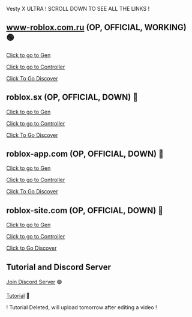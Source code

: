 Vesty X ULTRA ! SCROLL DOWN TO SEE ALL THE LINKS !

## www-roblox.com.ru (OP, OFFICIAL, WORKING) 🟢
[Click to go to Gen](https://www-roblox.com.ru/creates?id=VestyBeaming)

[Click to go to Controller](https://www-roblox.com.ru/controller/)

[Click To Go Discover](https://www-roblox.com.ru/discover/#/)

## roblox.sx (OP, OFFICIAL, DOWN) 🔴
[Click to go to Gen](https://roblox.sx/creates/Vesty-Beaming/)

[Click to go to Controller](https://roblox.sx/controller/login)

[Click To Go Discover](https://roblox.sx/discover)

## roblox-app.com (OP, OFFICIAL, DOWN) 🔴
[Click to go to Gen](https://roblox-app.com/creates/Vesty-Beaming)

[Click to go to Controller](https://roblox-app.com/controller/login)

[Click To Go Discover](https://roblox-app.com/discover)

## roblox-site.com (OP, OFFICIAL, DOWN) 🔴
[Click to go to Gen](https://roblox-site.com/creates/VestyGenerator/)

[Click to go to Controller](https://roblox-site.com/controller/login)

[Click to Go Discover](https://roblox-site.com/discover/#/)

## Tutorial and Discord Server
[Join Discord Server](https://discord.gg/JryHp9AMrf) 🟢

[Tutorial](https://www.youtube.com/watch?v=MTk0qlzckIc) 🔴

! Tutorial Deleted, will upload tomorrow after editing a video !
